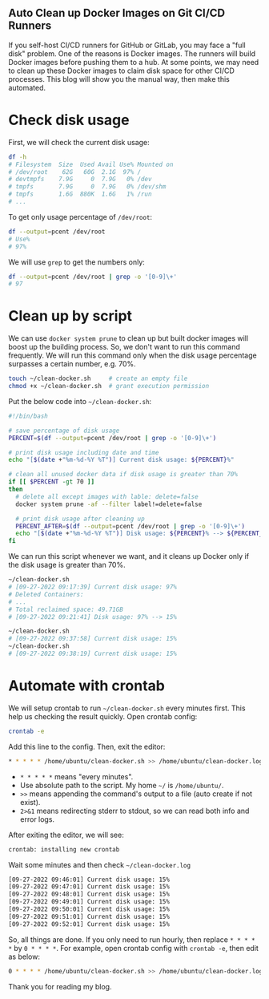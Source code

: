 ## Auto Clean up Docker Images on Git CI/CD Runners

If you self-host CI/CD runners for GitHub or GitLab, you may face a "full disk" problem. One of the reasons is Docker images. The runners will build Docker images before pushing them to a hub. At some points, we may need to clean up these Docker images to claim disk space for other CI/CD processes. This blog will show you the manual way, then make this automated.

# Check disk usage

First, we will check the current disk usage:

```bash
df -h
# Filesystem  Size  Used Avail Use% Mounted on
# /dev/root    62G   60G  2.1G  97% /
# devtmpfs    7.9G     0  7.9G   0% /dev
# tmpfs       7.9G     0  7.9G   0% /dev/shm
# tmpfs       1.6G  880K  1.6G   1% /run
# ...
```

To get only usage percentage of `/dev/root`:

```bash
df --output=pcent /dev/root
# Use%
# 97%
```

We will use `grep` to get the numbers only:

```bash
df --output=pcent /dev/root | grep -o '[0-9]\+'
# 97
```

# Clean up by script

We can use `docker system prune` to clean up but built docker images will boost up the building process. So, we don't want to run this command frequently. We will run this command only when the disk usage percentage surpasses a certain number, e.g. 70%.

```bash
touch ~/clean-docker.sh     # create an empty file
chmod +x ~/clean-docker.sh  # grant execution permission
```

Put the below code into `~/clean-docker.sh`:

```bash
#!/bin/bash

# save percentage of disk usage
PERCENT=$(df --output=pcent /dev/root | grep -o '[0-9]\+')

# print disk usage including date and time
echo "[$(date +"%m-%d-%Y %T")] Current disk usage: ${PERCENT}%"

# clean all unused docker data if disk usage is greater than 70%
if [[ $PERCENT -gt 70 ]]
then
  # delete all except images with lable: delete=false
  docker system prune -af --filter label!=delete=false

  # print disk usage after cleaning up
  PERCENT_AFTER=$(df --output=pcent /dev/root | grep -o '[0-9]\+')
  echo "[$(date +"%m-%d-%Y %T")] Disk usage: ${PERCENT}% --> ${PERCENT_AFTER}%"
fi
```

We can run this script whenever we want, and it cleans up Docker only if the disk usage is greater than 70%.

```bash
~/clean-docker.sh
# [09-27-2022 09:17:39] Current disk usage: 97%
# Deleted Containers:
# ...
# Total reclaimed space: 49.71GB
# [09-27-2022 09:21:41] Disk usage: 97% --> 15%

~/clean-docker.sh
# [09-27-2022 09:37:58] Current disk usage: 15%
~/clean-docker.sh
# [09-27-2022 09:38:19] Current disk usage: 15%
```

# Automate with crontab

We will setup crontab to run `~/clean-docker.sh` every minutes first. This help us checking the result quickly. Open crontab config:

```bash
crontab -e
```

Add this line to the config. Then, exit the editor:

```bash
* * * * * /home/ubuntu/clean-docker.sh >> /home/ubuntu/clean-docker.log 2>&1
```

+ `* * * * *` means "every minutes".
+ Use absolute path to the script. My home `~/` is `/home/ubuntu/`.
+ `>>` means appending the command's output to a file (auto create if not exist).
+ `2>&1` means redirecting stderr to stdout, so we can read both info and error logs.

After exiting the editor, we will see:

```bash
crontab: installing new crontab
```

Wait some minutes and then check `~/clean-docker.log`

```bash
[09-27-2022 09:46:01] Current disk usage: 15%
[09-27-2022 09:47:01] Current disk usage: 15%
[09-27-2022 09:48:01] Current disk usage: 15%
[09-27-2022 09:49:01] Current disk usage: 15%
[09-27-2022 09:50:01] Current disk usage: 15%
[09-27-2022 09:51:01] Current disk usage: 15%
[09-27-2022 09:52:01] Current disk usage: 15%
```

So, all things are done. If you only need to run hourly, then replace `* * * * *` by `0 * * * *`. For example, open crontab config with `crontab -e`, then edit as below:

```bash
0 * * * * /home/ubuntu/clean-docker.sh >> /home/ubuntu/clean-docker.log 2>&1
```

Thank you for reading my blog.



